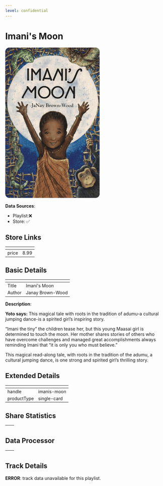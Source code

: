 ```yaml
---
level: confidential
---
```

# Imani's Moon

![card_[1tngH].png](../../img/cards/card_[1tngH].png)

**Data Sources**: 

- Playlist:❌
- Store: ✅


## Store Links

| <!-- --> | <!-- --> |
| - | - |
| price | 8.99 |


## Basic Details

| <!-- --> | <!-- --> |
| - | - |
| Title | Imani's Moon |
| Author | Janay Brown-Wood |

**Description**:

**Yoto says:** This magical tale with roots in the tradition of adumu-a cultural jumping dance-is a spirited girl’s inspiring story.

“Imani the tiny” the children tease her, but this young Maasai girl is determined to touch the moon. Her mother shares stories of others who have overcome challenges and managed great accomplishments always reminding Imani that “it is only you who must believe.”

This magical read-along tale, with roots in the tradition of the adumu, a cultural jumping dance, is one strong and spirited girl’s thrilling story.


## Extended Details

| <!-- --> | <!-- --> |
| - | - |
| handle | imanis-moon |
| productType | single-card |


## Share Statistics

| <!-- --> | <!-- --> |
| - | - |


## Data Processor

| <!-- --> | <!-- --> |
| - | - |


## Track Details

**ERROR**: track data unavailable for this playlist.
